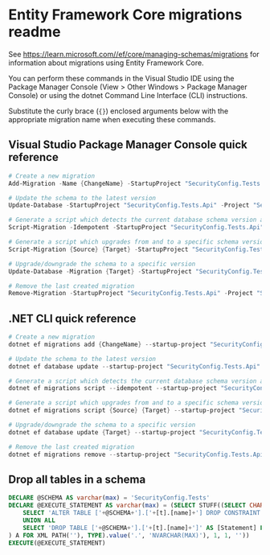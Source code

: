 # Entity Framework Core migrations readme

See <https://learn.microsoft.com//ef/core/managing-schemas/migrations> for information about migrations using Entity Framework Core.

You can perform these commands in the Visual Studio IDE using the Package Manager Console (View > Other Windows > Package Manager Console) or using the dotnet Command Line Interface (CLI) instructions.

Substitute the curly brace (`{}`) enclosed arguments below with the appropriate migration name when executing these commands.

## Visual Studio Package Manager Console quick reference

```powershell
# Create a new migration
Add-Migration -Name {ChangeName} -StartupProject "SecurityConfig.Tests.Api" -Project "SecurityConfig.Tests.Infrastructure"

# Update the schema to the latest version
Update-Database -StartupProject "SecurityConfig.Tests.Api" -Project "SecurityConfig.Tests.Infrastructure"

# Generate a script which detects the current database schema version and updates it to the latest
Script-Migration -Idempotent -StartupProject "SecurityConfig.Tests.Api" -Project "SecurityConfig.Tests.Infrastructure"

# Generate a script which upgrades from and to a specific schema version
Script-Migration {Source} {Target} -StartupProject "SecurityConfig.Tests.Api" -Project "SecurityConfig.Tests.Infrastructure"

# Upgrade/downgrade the schema to a specific version
Update-Database -Migration {Target} -StartupProject "SecurityConfig.Tests.Api" -Project "SecurityConfig.Tests.Infrastructure"

# Remove the last created migration
Remove-Migration -StartupProject "SecurityConfig.Tests.Api" -Project "SecurityConfig.Tests.Infrastructure"
```

## .NET CLI quick reference

```powershell
# Create a new migration
dotnet ef migrations add {ChangeName} --startup-project "SecurityConfig.Tests.Api" --project "SecurityConfig.Tests.Infrastructure"

# Update the schema to the latest version
dotnet ef database update --startup-project "SecurityConfig.Tests.Api" --project "SecurityConfig.Tests.Infrastructure"

# Generate a script which detects the current database schema version and updates it to the latest
dotnet ef migrations script --idempotent --startup-project "SecurityConfig.Tests.Api" --project "SecurityConfig.Tests.Infrastructure"

# Generate a script which upgrades from and to a specific schema version
dotnet ef migrations script {Source} {Target} --startup-project "SecurityConfig.Tests.Api" --project "SecurityConfig.Tests.Infrastructure"

# Upgrade/downgrade the schema to a specific version
dotnet ef database update {Target} --startup-project "SecurityConfig.Tests.Api" --project "SecurityConfig.Tests.Infrastructure"

# Remove the last created migration
dotnet ef migrations remove --startup-project "SecurityConfig.Tests.Api" --project "SecurityConfig.Tests.Infrastructure"
```

## Drop all tables in a schema

```sql
DECLARE @SCHEMA AS varchar(max) = 'SecurityConfig.Tests'
DECLARE @EXECUTE_STATEMENT AS varchar(max) = (SELECT STUFF((SELECT CHAR(13) + CHAR(10) + [Statement] FROM (
    SELECT 'ALTER TABLE ['+@SCHEMA+'].['+[t].[name]+'] DROP CONSTRAINT ['+[fk].[name]+']' AS [Statement] FROM [sys].[foreign_keys] AS [fk] INNER JOIN [sys].[tables] AS [t] ON [t].[object_id] = [fk].[parent_object_id] INNER JOIN [sys].[schemas] AS [s] ON [s].[schema_id] = [t].[schema_id] WHERE [s].[name] = @SCHEMA
    UNION ALL
    SELECT 'DROP TABLE ['+@SCHEMA+'].['+[t].[name]+']' AS [Statement] FROM [sys].[tables] AS [t] INNER JOIN [sys].[schemas] AS [s] ON [s].[schema_id] = [t].[schema_id] WHERE [s].[name] = @SCHEMA
) A FOR XML PATH(''), TYPE).value('.', 'NVARCHAR(MAX)'), 1, 1, ''))
EXECUTE(@EXECUTE_STATEMENT)
```
